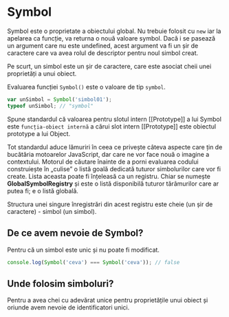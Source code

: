 # Symbol

Symbol este o proprietate a obiectului global. Nu trebuie folosit cu `new` iar la apelarea ca funcție, va returna o nouă valoare symbol. Dacă i se pasează un argument care nu este undefined, acest argument va fi un șir de caractere care va avea rolul de descriptor pentru noul simbol creat.

Pe scurt, un simbol este un șir de caractere, care este asociat cheii unei proprietăți a unui obiect.

Evaluarea funcției `Symbol()` este o valoare de tip `symbol`.

```javascript
var unSimbol = Symbol('simbol01');
typeof unSimbol; // "symbol"
```

Spune standardul că valoarea pentru slotul intern [\[Prototype]] a lui Symbol este `funcția-obiect internă` a cărui slot intern [\[Prototype]] este obiectul prototype a lui Object.

Tot standardul aduce lămuriri în ceea ce privește câteva aspecte care țin de bucătăria motoarelor JavaScript, dar care ne vor face nouă o imagine a contextului. Motorul de căutare înainte de a porni evaluarea codului construiește în „culise” o listă goală dedicată tuturor simbolurilor care vor fi create. Lista aceasta poate fi înțeleasă ca un registru. Chiar se numește **GlobalSymbolRegistry** și este o listă disponibilă tuturor tărâmurilor care ar putea fi; e o listă globală.

Structura unei singure înregistrări din acest registru este cheie (un șir de caractere) - simbol (un simbol).

## De ce avem nevoie de Symbol?

Pentru că un simbol este unic și nu poate fi modificat.

```javascript
console.log(Symbol('ceva') === Symbol('ceva')); // false
```

## Unde folosim simboluri?

Pentru a avea chei cu adevărat unice pentru proprietățile unui obiect și oriunde avem nevoie de identificatori unici.
